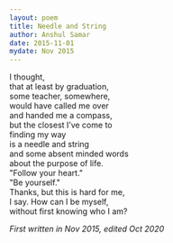 ```yaml
---
layout: poem
title: Needle and String
author: Anshul Samar
date: 2015-11-01
mydate: Nov 2015
---
```



I thought,  
that at least by graduation,  
some teacher, somewhere,  
would have called me over  
and handed me a compass,  
but the closest I’ve come to   
finding my way  
is a needle and string   
and some absent minded words  
about the purpose of life.  
"Follow your heart."  
"Be yourself."  
Thanks,
but this is hard for me,  
I say. 
How can I be myself,  
without first knowing who I am?  

*First written in Nov 2015, edited Oct 2020*


